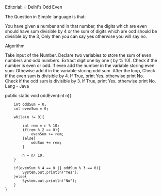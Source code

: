 Editorial: 💡 Delhi's Odd Even

The Question in Simple language is that:

You have given a number and in that number, the digits which are even should have sum divisible by 4 or the sum of digits which are odd should be divisible by the 3, Only then you can say yes otherwise you will say no.

Algorithm

Take input of the Number.
Declare two variables to store the sum of even numbers and odd numbers.
Extract digit one by one ( by % 10).
Check if the number is even or odd.
If even add the number in the variable storing even sum.
Othewise add it in the variable storing odd sum.
After the loop, Check if the even sum is divisible by 4.
If True, print Yes.
otherwise print No.
Check if the odd sum is divisible by 3.
If True, print Yes.
otherwise print No.
Lang - Java

public static void oddEven(int n){

        int oddSum = 0;
        int evenSum = 0;

        while(n != 0){

            int rem = n % 10;
            if(rem % 2 == 0){
                evenSum += rem;
            }else{
                oddSum += rem;
            }

            n = n/ 10;
        }

        if(evenSum % 4 == 0 || oddSum % 3 == 0){
            System.out.println("Yes");
        }else{
            System.out.println("No");
        }
    }